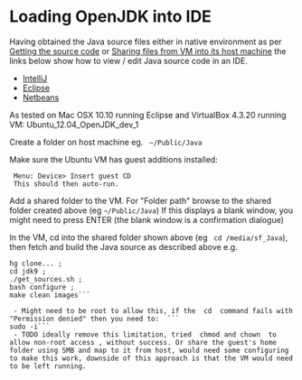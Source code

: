 # Loading OpenJDK into IDE

Having obtained the Java source files either in native environment as per [Getting the source code](https://java.net/projects/adoptopenjdk/pages/AdoptOpenJDKBuildInstructions#Manual) or [Sharing files from VM into its host machine](virtual-machines/sharing_host_folder_with_guest_vm.md) the links below show how to view / edit Java source code in an IDE.
* [IntelliJ](loading_openjdk_in_intellij.md)
* [Eclipse](loading_openjdk_in_eclipse.md)
* [Netbeans](loading_openjdk_in_netbeans.md)

As tested on Mac OSX 10.10 running Eclipse and VirtualBox 4.3.20 running VM: Ubuntu_12.04_OpenJDK_dev_1

Create a folder on host machine eg. ```
~/Public/Java```

Make sure the Ubuntu VM has guest additions installed:
```
 Menu: Device> Insert guest CD
 This should then auto-run.
```

Add a shared folder to the VM. For "Folder path" browse to the shared folder created above (eg ```~/Public/Java```)
If this displays a blank window, you might need to press ENTER (the blank window is a confirmation dialogue)

In the VM, cd into the shared folder shown above (eg ```
cd /media/sf_Java```), then fetch and build the Java source as described above 
e.g. 
```
hg clone... ; 
cd jdk9 ; 
./get_sources.sh ; 
bash configure ; 
make clean images```

 - Might need to be root to allow this, if the  cd  command fails with "Permission denied" then you need to:  ```
sudo -i```
 - TODO ideally remove this limitation, tried  chmod and chown  to allow non-root access , without success. Or share the guest's home folder using SMB and map to it from host, would need some configuring to make this work, downside of this approach is that the VM would need to be left running. 

